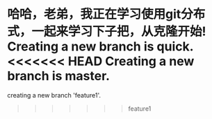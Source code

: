 哈哈，老弟，我正在学习使用git分布式，一起来学习下子把，从克隆开始!
Creating a new branch is quick.
<<<<<<< HEAD
Creating a new branch is master.
=======
creating a new branch 'feature1'.
>>>>>>> feature1
